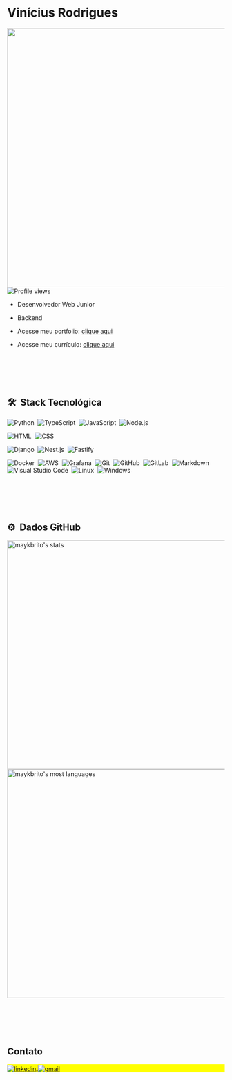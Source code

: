 <!--

### Vinícius Gonzaga Cavalcante Rodrigues 

- 🔭 Atualmente estudando back end 
- 🌱 Estudando nest.js
- 📫 Contate-me no email: vinicius.gonzaga@academico.ifpb.edu.br

##

<div align="center">
  <a href="https://github.com/ViniciusRodrigues10">
  <img height="200" src="https://github-readme-stats.vercel.app/api?username=ViniciusRodrigues10&show_icons=true&theme=tokyonight&include_all_commits=true&count_private=true"/>
  <img height="200" src="https://github-readme-stats.vercel.app/api/top-langs/?username=ViniciusRodrigues10&layout=compact&langs_count=7&theme=tokyonight"/>
</div>

<div style="display: inline_block">
  <br>
  <img align="center" alt="Python" height="50" width="50" img src="https://cdn.jsdelivr.net/gh/devicons/devicon/icons/python/python-original-wordmark.svg">
  <img align="center" alt="TypeScript" height="40" width="40" img src="https://cdn.jsdelivr.net/gh/devicons/devicon/icons/typescript/typescript-plain.svg">
  <img align="center" alt="JavaScript" height="40" width="40" img src="https://cdn.jsdelivr.net/gh/devicons/devicon@latest/icons/javascript/javascript-original.svg">
  <img align="center" alt="C++" height="50" width="50" img src="https://cdn.jsdelivr.net/gh/devicons/devicon@latest/icons/cplusplus/cplusplus-original.svg">
  <img align="center" alt="Java" height="60" width="60" src="https://cdn.jsdelivr.net/gh/devicons/devicon/icons/java/java-original-wordmark.svg">
  
  <img align="center" alt="Django" height="70" width="70" img src="https://cdn.jsdelivr.net/gh/devicons/devicon@latest/icons/django/django-plain-wordmark.svg">
  <img align="center" alt="Nestjs" height="50" width="50" img src="https://cdn.jsdelivr.net/gh/devicons/devicon@latest/icons/nestjs/nestjs-original.svg">
  <img align="center" alt="Nextjs" height="50" width="50" img src="https://cdn.jsdelivr.net/gh/devicons/devicon@latest/icons/nextjs/nextjs-original.svg">

  <img align="center" alt="AWS" height="50" width="50" img src="https://cdn.jsdelivr.net/gh/devicons/devicon@latest/icons/amazonwebservices/amazonwebservices-plain-wordmark.svg">
  <img align="center" alt="Docker" height="50" width="50" img src="https://cdn.jsdelivr.net/gh/devicons/devicon@latest/icons/docker/docker-original.svg">
  <img align="center" alt="Git" height="50" width="50" img src="https://cdn.jsdelivr.net/gh/devicons/devicon@latest/icons/git/git-plain-wordmark.svg">
  <img align="center" alt="Grafana" height="50" width="50" img src="https://cdn.jsdelivr.net/gh/devicons/devicon@latest/icons/grafana/grafana-plain-wordmark.svg">
  <img align="center" alt="Windows" height="40" width="40" img src="https://cdn.jsdelivr.net/gh/devicons/devicon@latest/icons/windows11/windows11-original.svg">
  <img align="center" alt="Linux" height="50" width="50" img src="https://cdn.jsdelivr.net/gh/devicons/devicon@latest/icons/linux/linux-original.svg">
  
  <!-- <img align="right" alt="Vinicius-pic" height="150" style="https://discord.com/channels/@me/805265121709522997/935166478146236486"> -->

<!--
</div>

##
  
<div>
<!--   <a href="https://www.instagram.com/viniciusrodrigues.1/" target="_blank"><img src="https://img.shields.io/badge/-Instagram-%23E4405F?style=for-the-badge&logo=instagram&logoColor=white" target="_blank"></a> -->
<!--  	<a href="https://www.twitch.tv/VINI_R0drigues" target="_blank"><img src="https://img.shields.io/badge/Twitch-9146FF?style=for-the-badge&logo=twitch&logoColor=white" target="_blank"></a> -->


<!--
 <a href="https://discord.gg/Vinícius Rodrigues#1838" target="_blank"><img src="https://img.shields.io/badge/Discord-7289DA?style=for-the-badge&logo=discord&logoColor=white" target="_blank"></a> 
  <a href = "mailto:vinicius.gonzaga@academico.ifpb.edu.br"><img src="https://img.shields.io/badge/Gmail-D14836?style=for-the-badge&logo=gmail&logoColor=white" target="_blank"></a>
  <a href="https://www.linkedin.com/in/viniciusgonzagacavalcante/?originalSubdomain=br" target="_blank"><img src="https://img.shields.io/badge/-LinkedIn-%230077B5?style=for-the-badge&logo=linkedin&logoColor=white" target="_blank"></a>

  <!-- ![Snake animation](https://github.com/ViniciusRodrigues10/ViniciusRodrigues10/blob/output/github-contribution-grid-snake.svg) -->

<!--
<div>
-->

<h1 align="left">Vinícius Rodrigues</h1>
<img align="right" height="600em" src="https://github.com/ViniciusRodrigues10/ViniciusRodrigues10/assets/76957963/4a4b685d-f491-409f-abbe-88c05ecc822f"/>
<!-- <h1 align="left">Hi <img src="https://raw.githubusercontent.com/kaueMarques/kaueMarques/master/hi.gif" height="30px">, I'm Vinícius Rodrigues</h1> -->
<p align="left"> <img src="https://komarev.com/ghpvc/?username=ViniciusRodrigues10&color=yellow" alt="Profile views" /> </p>

- Desenvolvedor Web Junior

- Backend
  
<!---- Estudando Node.js-->

- Acesse meu portfolio: [clique aqui](https://portfolio-vinicius-rodrigues.netlify.app/)
  
- Acesse meu currículo: [clique aqui](https://drive.google.com/file/d/1cNwKL1VXQ33vyZl5qlukN276A2e_McGo/view?usp=sharing)

<!--- 👨‍💻 Portfolio: [Portfolio Vinicius Rodrigues](https://portfolio-vinicius-rodrigues.netlify.app/) -->

<br><br>
<br><br>

## 🛠 &nbsp;Stack Tecnológica 
![Python](https://img.shields.io/badge/-Python-05122A?style=flat&logo=python)&nbsp;
![TypeScript](https://img.shields.io/badge/-TypeScript-05122A?style=flat&logo=typescript)&nbsp;
![JavaScript](https://img.shields.io/badge/-JavaScript-05122A?style=flat&logo=javascript)&nbsp;
![Node.js](https://img.shields.io/badge/-Node.js-05122A?style=flat&logo=node.js)&nbsp;
<!-- ![Java](https://img.shields.io/badge/-Java-05122A?style=flat&logo=openjdk)&nbsp; -->
<!-- ![C](https://img.shields.io/badge/-C-05122A?style=flat&logo=c)&nbsp; -->
<!-- ![C++](https://img.shields.io/badge/-C++-05122A?style=flat&logo=cplusplus)&nbsp; -->


![HTML](https://img.shields.io/badge/-HTML-05122A?style=flat&logo=HTML5)&nbsp;
![CSS](https://img.shields.io/badge/-CSS-05122A?style=flat&logo=CSS3&logoColor=1572B6)&nbsp;

![Django](https://img.shields.io/badge/-Django-05122A?style=flat&logo=django)&nbsp;
![Nest.js](https://img.shields.io/badge/-Nest.js-05122A?style=flat&logo=nestjs)&nbsp;
![Fastify](https://img.shields.io/badge/-Fastify-05122A?style=flat&logo=fastify)&nbsp;
<!-- ![Next.js](https://img.shields.io/badge/-Next.js-05122A?style=flat&logo=next.js)&nbsp; -->
<!-- ![React](https://img.shields.io/badge/-React-05122A?style=flat&logo=react)&nbsp; -->

<!-- ![PostgreSQL](https://img.shields.io/badge/-PostgreSQL-05122A?style=flat&logo=postgresql)&nbsp;
![SQLite](https://img.shields.io/badge/-SQLite-05122A?style=flat&logo=sqlite)&nbsp;
![MySQL](https://img.shields.io/badge/-MySQL-05122A?style=flat&logo=mysql)&nbsp;
![MongoDB](https://img.shields.io/badge/-MongoDB-05122A?style=flat&logo=mongodb)&nbsp;
-->

![Docker](https://img.shields.io/badge/-Docker-05122A?style=flat&logo=docker)&nbsp;
![AWS](https://img.shields.io/badge/-AWS-05122A?style=flat&logo=AmazonAWS)&nbsp;
![Grafana](https://img.shields.io/badge/-Grafana-05122A?style=flat&logo=grafana)&nbsp;
![Git](https://img.shields.io/badge/-Git-05122A?style=flat&logo=git)&nbsp;
![GitHub](https://img.shields.io/badge/-GitHub-05122A?style=flat&logo=github)&nbsp;
![GitLab](https://img.shields.io/badge/-GitLab-05122A?style=flat&logo=gitlab)&nbsp;
![Markdown](https://img.shields.io/badge/-Markdown-05122A?style=flat&logo=markdown)&nbsp;
![Visual Studio Code](https://img.shields.io/badge/-Visual%20Studio%20Code-05122A?style=flat&logo=visual-studio-code&logoColor=007ACC)&nbsp;
![Linux](https://img.shields.io/badge/-Linux-05122A?style=flat&logo=linux)&nbsp;
![Windows](https://img.shields.io/badge/-Windows-05122A?style=flat&logo=windows)&nbsp;

<br><br>
<br><br>

## ⚙️ &nbsp;Dados GitHub

<p align="left">
<img width="530em" src="https://github-readme-stats.vercel.app/api?username=ViniciusRodrigues10&show_icons=true&theme=vision-friendly-dark" alt="maykbrito's stats"/>
<img width="530em" src="https://github-readme-stats.vercel.app/api/top-langs/?username=ViniciusRodrigues10&layout=compact&theme=vision-friendly-dark" alt="maykbrito's most languages"/>
</p>

<br><br>
<br><br>

## Contato

<p align="left" style="background:yellow">
  <a href="https://www.linkedin.com/in/viniciusgonzagacavalcante" target="_blank">
    <img align="center" src="https://img.shields.io/badge/-Vinicius Rodrigues-05122A?style=flat&logo=linkedin" alt="linkedin"/>
  </a>
  <a href="mailto:vinicius.gonzaga@academico.ifpb.edu.br" target="_blank">
    <img align="center" src="https://img.shields.io/badge/-Vinicius%20Rodrigues-05122A?style=flat&logo=gmail" alt="gmail"/>  
  </a>
<!--<a href="https://codepen.io/maykbrito" target="_blank">
  <img align="center" src="https://img.shields.io/badge/-maykbrito-05122A?style=flat&logo=codepen" alt="codepen"/>
</a>
<a href="https://twitter.com/maykbrito" target="_blank">
  <img align="center" src="https://img.shields.io/badge/-maykbrito-05122A?style=flat&logo=twitter" alt="twitter"/>  
</a>
<a href="https://instagram.com/maykbrito" target="_blank">
 <img align="center" src="https://img.shields.io/badge/-maykbrito-05122A?style=flat&logo=instagram" alt="instagram"/>
</a>
<a href="https://youtube.com/maykbrito" target="_blank">
 <img align="center" src="https://img.shields.io/badge/-maykbrito-05122A?style=flat&logo=youtube" alt="youtube"/>
</a> -->
</p>

<!--

<img width="490em" src="https://github-readme-twitter-gazf.vercel.app/api?id=maykbrito&layout=wide&show_reply=off&show_retweet=off" />


**maykbrito/maykbrito** is a ✨ _special_ ✨ repository because its `README.md` (this file) appears on your GitHub profile.

Here are some ideas to get you started:

- 🔭 I’m currently working on ...
- 🌱 I’m currently learning ...
- 👯 I’m looking to collaborate on ...
- 🤔 I’m looking for help with ...
- 💬 Ask me about ...
- 📫 How to reach me: ...
- 😄 Pronouns: ...
- ⚡ Fun fact: ...
-->

